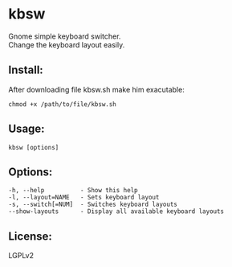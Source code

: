 kbsw
====

Gnome simple keyboard switcher.  
Change the keyboard layout easily.

Install:
--------
After downloading file kbsw.sh make him exacutable:
```
chmod +x /path/to/file/kbsw.sh
```

Usage:
------
```
kbsw [options]
```
Options:
--------
```
-h, --help          - Show this help
-l, --layout=NAME   - Sets keyboard layout
-s, --switch[=NUM]  - Switches keyboard layouts
--show-layouts      - Display all available keyboard layouts
```
License:
--------
LGPLv2


